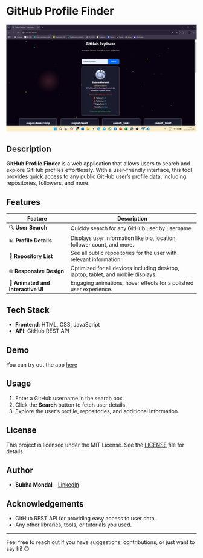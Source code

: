 # GitHub Profile Finder

![GitHub Profile Finder](image/preview.png) 

## Description
**GitHub Profile Finder** is a web application that allows users to search and explore GitHub profiles effortlessly. With a user-friendly interface, this tool provides quick access to any public GitHub user’s profile data, including repositories, followers, and more.

## Features

| Feature                              | Description                                                                                  |
|--------------------------------------|----------------------------------------------------------------------------------------------|
| 🔍 **User Search**                   | Quickly search for any GitHub user by username.                                             |
| 📊 **Profile Details**               | Displays user information like bio, location, follower count, and more.                      |
| 📁 **Repository List**               | See all public repositories for the user with relevant information.                          |
| 🌐 **Responsive Design**             | Optimized for all devices including desktop, laptop, tablet, and mobile displays.            |
| 🎨 **Animated and Interactive UI**   | Engaging animations, hover effects for a polished user experience.        |

## Tech Stack
- **Frontend**: HTML, CSS, JavaScript
- **API**: GitHub REST API

## Demo
You can try out the app [here](https://your-live-demo-link.com)

## Usage
1. Enter a GitHub username in the search box.
2. Click the **Search** button to fetch user details.
3. Explore the user’s profile, repositories, and additional information.


## License
This project is licensed under the MIT License. See the [LICENSE](./LICENSE) file for details.

## Author
- **Subha Mondal** – [LinkedIn](https://linkedin.com/in/subha-mondal10)

## Acknowledgements
- GitHub REST API for providing easy access to user data.
- Any other libraries, tools, or tutorials you used.

---

Feel free to reach out if you have suggestions, contributions, or just want to say hi! 😊
